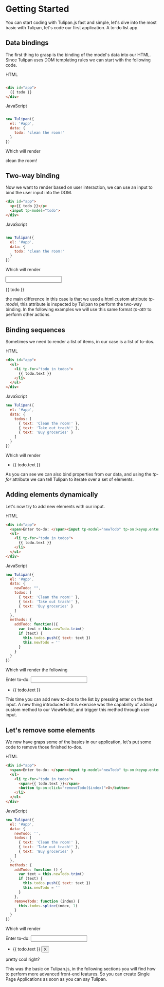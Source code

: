 
# Getting Started

You can start coding with Tulipan.js fast and simple, let's dive into the most basic with Tulipan, let's code our first application. A to-do list app.

## Data bindings

The first thing to grasp is the binding of the model's data into our HTML. Since Tulipan uses DOM templating rules we can start with the following code.

HTML
```html

<div id="app">
  {{ todo }}
</div>

```

JavaScript
```javascript

new Tulipan({
  el: '#app',
  data: {
    todo: 'clean the room!'
  }
})

```

Which will render

<div id="app" class="demo">
  clean the room!
</div>

## Two-way binding

Now we want to render based on user interaction, we can use an input to bind the user input into the DOM.

```html
<div id="app">
  <p>{{ todo }}</p>
  <input tp-model="todo">
</div>
```

JavaScript
```javascript

new Tulipan({
  el: '#app',
  data: {
    todo: 'clean the room!'
  }
})
```

Which will render

<div id="demo1-app" class="demo">
  <input tp-model="todo">
  <p>{{ todo }}</p>
</div>

the main difference in this case is that we used a html custom attribute *tp-model*, this attribute is inspected by Tulipan to perform the two-way binding. In the following examples we will use this same format *tp-attr* to perform other actions.

## Binding sequences

Sometimes we need to render a list of items, in our case is a list of to-dos.

HTML
```html
<div id="app">
  <ul>
    <li tp-for="todo in todos">
      {{ todo.text }}
    </li>
  </ul>
</div>
```

JavaScript
```javascript
new Tulipan({
  el: '#app',
  data: {
    todos: [
      { text: 'Clean the room!' },
      { text: 'Take out trash!' },
      { text: 'Buy groceries' }
    ]
  }
})
```

Which will render

<div id="demo2-app" class="demo">
  <ul>
    <li tp-for="todo in todos">
      {{ todo.text }}
    </li>
  </ul>
</div>

As you can see we can also bind properties from our data, and using the *tp-for* attribute we can tell Tulipan to iterate over a set of elements.

## Adding elements dynamically

Let's now try to add new elements with our input.

HTML
```html
<div id="app">
  <span>Enter to-do: </span><input tp-model="newTodo" tp-on:keyup.enter="addTodo">
  <ul>
    <li tp-for="todo in todos">
      {{ todo.text }}
    </li>
  </ul>
</div>
```

JavaScript
```javascript
new Tulipan({
  el: '#app',
  data: {
    newTodo: "",
    todos: [
      { text: 'Clean the room!' },
      { text: 'Take out trash!' },
      { text: 'Buy groceries' }
    ]
  },
  methods: {
    addTodo: function(){
      var text = this.newTodo.trim()
      if (text) {
        this.todos.push({ text: text })
        this.newTodo = ''
      }
    }
  }
})
```

Which will render the following

<div id="demo3-app" class="demo">
  <span>Enter to-do: </span><input tp-model="newTodo" tp-on:keyup.enter="addTodo">
  <ul>
    <li tp-for="todo in todos">
      {{ todo.text }}
    </li>
  </ul>
</div>

This time you can add new to-dos to the list by pressing enter on the text input. A new thing introduced in this exercise was the capability of adding a custom method to our *ViewModel*, and trigger this method through user input.

## Let's remove some elements

We now have graps some of the basics in our application, let's put some code to remove those finished to-dos.

HTML
```html
<div id="app">
  <span>Enter to-do: </span><input tp-model="newTodo" tp-on:keyup.enter="addTodo">
  <ul>
    <li tp-for="todo in todos">
      <span>{{ todo.text }}</span>
      <button tp-on:click="removeTodo($index)">X</button>
    </li>
  </ul>
</div>
```

JavaScript
```javascript
new Tulipan({
  el: '#app',
  data: {
    newTodo: '',
    todos: [
      { text: 'Clean the room!' },
      { text: 'Take out trash!' },
      { text: 'Buy groceries' }
    ]
  },
  methods: {
    addTodo: function () {
      var text = this.newTodo.trim()
      if (text) {
        this.todos.push({ text: text })
        this.newTodo = ''
      }
    },
    removeTodo: function (index) {
      this.todos.splice(index, 1)
    }
  }
})
```

Which will render

<div id="demo4-app" class="demo">
  <span>Enter to-do: </span><input tp-model="newTodo" tp-on:keyup.enter="addTodo">
  <ul>
    <li tp-for="todo in todos">
      <span>{{ todo.text }}</span>
      <button tp-on:click="removeTodo($index)">X</button>
    </li>
  </ul>
</div>

pretty cool right?

This was the basic on Tulipan.js, in the following sections you will find how to perform more advanced front-end features. So you can create Single Page Applications as soon as you can say Tulipan.
